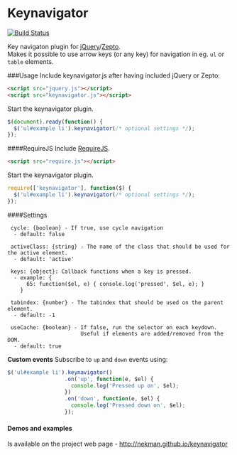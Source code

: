 Keynavigator
======

[![Build Status](https://travis-ci.org/nekman/keynavigator.png?branch=master)](https://travis-ci.org/nekman/keynavigator)

Key navigaton plugin for <a href="http://jquery.com">jQuery</a>/<a href="http://zeptojs.com">Zepto</a>.
<br/>
Makes it possible to use arrow keys (or any key) for navigation in eg. `ul` or `table` elements.

###Usage
Include keynavigator.js after having included jQuery or Zepto:
```html
<script src="jquery.js"></script>
<script src="keynavigator.js"></script>
```
Start the keynavigator plugin.
```javascript
$(document).ready(function() {
  $('ul#example li').keynavigator(/* optional settings */);
});  
```

####RequireJS
Include <a href="http://requirejs.org">RequireJS</a>.
```html
<script src="require.js"></script>
```
Start the keynavigator plugin.
```javascript
require(['keynavigator'], function($) {
  $('ul#example li').keynavigator(/* optional settings */);
});  

```
####Settings
```
 cycle: {boolean} - If true, use cycle navigation
  - default: false     

 activeClass: {string} - The name of the class that should be used for the active element.
  - default: 'active'
 
 keys: {object}: Callback functions when a key is pressed.
  - example: { 
      65: function($el, e) { console.log('pressed', $el, e); }
    }

 tabindex: {number} - The tabindex that should be used on the parent element.
  - default: -1

 useCache: {boolean} - If false, run the selector on each keydown. 
                       Useful if elements are added/removed from the DOM.
  - default: true
```
<strong>Custom events</strong>
Subscribe to ```up``` and ```down``` events using:
```javascript
$('ul#example li').keynavigator()
                  .on('up', function(e, $el) {
                    console.log('Pressed up on', $el);
                  })
                  .on('down', function(e, $el) {
                    console.log('Pressed down on', $el);
                  });
```
#### Demos and examples
Is available on the project web page - http://nekman.github.io/keynavigator


